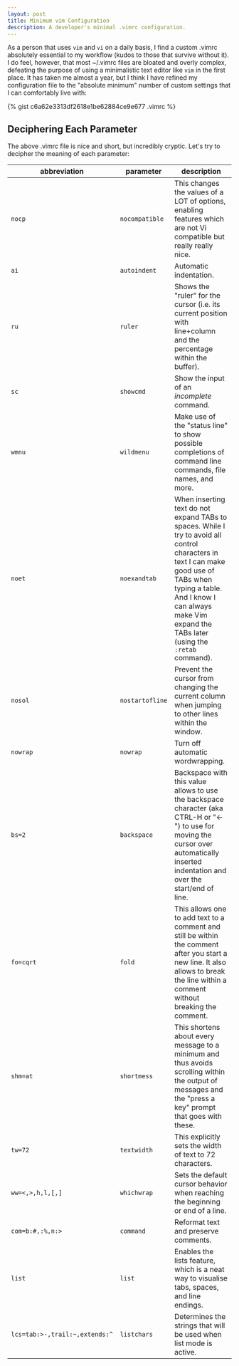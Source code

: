 ```yaml
---
layout: post
title: Minimum vim Configuration
description: A developer's minimal .vimrc configuration.
---
```


As a person that uses `vim` and `vi` on a daily basis, I find a custom .vimrc 
absolutely essential to my workflow (kudos to those that survive without it). 
I do feel, however, that most ~/.vimrc files are bloated and overly complex, 
defeating the purpose of using a minimalistic text editor like `vim` in the 
first place. It has taken me almost a year, but I think I have refined my 
configuration file to the "absolute minimum" number of custom settings that I 
can comfortably live with:

{% gist c6a62e3313df2618e1be62884ce9e677 .vimrc %}

## Deciphering Each Parameter
The above .vimrc file is nice and short, but incredibly cryptic. Let's try to
decipher the meaning of each parameter:

|abbreviation                |parameter    |description               |
|----------------------------|-------------|--------------------------|
|`nocp`|`nocompatible`|This changes the values of a LOT of options, enabling features which are not Vi compatible but really really nice.|
|`ai`|`autoindent`|Automatic indentation.|
|`ru`|`ruler`|Shows the "ruler" for the cursor (i.e. its current position with line+column and the percentage within the buffer).|
|`sc`|`showcmd`|Show the input of an *incomplete* command.|
|`wmnu`|`wildmenu`|Make use of the "status line" to show possible completions of command line commands, file names, and more.|
|`noet`|`noexandtab`|When inserting text do not expand TABs to spaces. While I try to avoid all control characters in text I can make good use of TABs when typing a table. And I know I can always make Vim expand the TABs later (using the `:retab` command).|
|`nosol`|`nostartofline`|Prevent the cursor from changing the current column when jumping to other lines within the window.|
|`nowrap`|`nowrap`|Turn off automatic wordwrapping.|
|`bs=2`|`backspace`|Backspace with this value allows to use the backspace character (aka CTRL-H or "<-") to use for moving the cursor over automatically inserted indentation and over the start/end of line.|
|`fo=cqrt`|`fold`|This allows one to add text to a comment and still be within the comment after you start a new line. It also allows to break the line within a comment without breaking the comment.|
|`shm=at`|`shortmess`|This shortens about every message to a minimum and thus avoids scrolling within the output of messages and the "press a key" prompt that goes with these.|
|`tw=72`|`textwidth`|This explicitly sets the width of text to 72 characters.|
|`ww=<,>,h,l,[,]`|`whichwrap`|Sets the default cursor behavior when reaching the beginning or end of a line.|
|`com=b:#,:%,n:>`|`command`|Reformat text and preserve comments.|
|`list`|`list`|Enables the lists feature, which is a neat way to visualise tabs, spaces, and line endings.|
|`lcs=tab:>-,trail:~,extends:^`|`listchars`|Determines the strings that will be used when list mode is active.|
